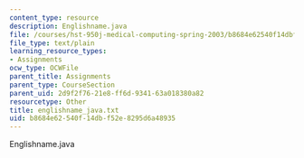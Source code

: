 ```yaml
---
content_type: resource
description: Englishname.java
file: /courses/hst-950j-medical-computing-spring-2003/b8684e62540f14dbf52e8295d6a48935_englishname_java.txt
file_type: text/plain
learning_resource_types:
- Assignments
ocw_type: OCWFile
parent_title: Assignments
parent_type: CourseSection
parent_uid: 2d9f2f76-21e8-ff6d-9341-63a018380a82
resourcetype: Other
title: englishname_java.txt
uid: b8684e62-540f-14db-f52e-8295d6a48935
---
```

Englishname.java

